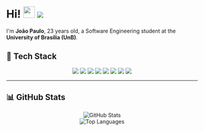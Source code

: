 # Hi! <img src="https://raw.githubusercontent.com/iampavangandhi/iampavangandhi/master/gifs/Hi.gif" width="30px"> ![](https://komarev.com/ghpvc/?username=jpaulohe4rt)

I'm **João Paulo**, 23 years old, a Software Engineering student at the **University of Brasília (UnB)**.

## 🚀 Tech Stack

<p align="center">
  <img src="https://img.shields.io/badge/JavaScript-F7DF1E?style=for-the-badge&logo=javascript&logoColor=white" />
  <img src="https://img.shields.io/badge/Node.js-43853D?style=for-the-badge&logo=node.js&logoColor=white"/>
  <img src="https://img.shields.io/badge/Python-3776AB?style=for-the-badge&logo=python&logoColor=white" />
  <img src="https://img.shields.io/badge/Java-ED8B00?style=for-the-badge&logo=java&logoColor=white"/>
  <img src="https://img.shields.io/badge/C-00599C?style=for-the-badge&logo=c&logoColor=white" />
  <img src="https://img.shields.io/badge/Markdown-000000?style=for-the-badge&logo=markdown&logoColor=white" />
  <img src="https://img.shields.io/badge/Bootstrap-563D7C?style=for-the-badge&logo=bootstrap&logoColor=white" />
  <img src="https://img.shields.io/badge/Git-F05033?style=for-the-badge&logo=git&logoColor=white" />
</p>

---

## 📊 GitHub Stats

<p align="center">
  <img src="https://github-readme-stats.vercel.app/api?username=jpaulohe4rt&show_icons=true&theme=default" alt="GitHub Stats" />
  <br />
  <img src="https://github-readme-stats.vercel.app/api/top-langs/?username=jpaulohe4rt&layout=compact" alt="Top Languages" />
</p>
